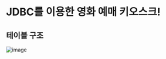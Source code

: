 # JDBC를 이용한 영화 예매 키오스크!

## 테이블 구조
![image](https://github.com/JiYoon0712/Movie-Reservation-kiosk_JDBC/assets/98688979/56952e11-0fd7-4195-84b9-744916de2468)
